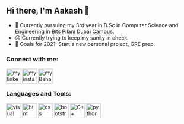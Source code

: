 ## Hi there, I'm Aakash 👋
- 📕 Currently pursuing my 3rd year in B.Sc in Computer Science and Engineering in [Bits Pilani Dubai Campus](https://www.bits-pilani.ac.in/Dubai/index.aspx).
- 😣 Currently trying to keep my sanity in check.
- 🥅 Goals for 2021: Start a new personal project, GRE prep.

### Connect with me:
[<img align="left" width="40" src="https://user-images.githubusercontent.com/56875895/163595849-ff3c04be-c14c-4f5b-8a11-ae5b8e0f0020.png" alt="my linkedin">](www.linkedin.com/in/aakash-sai) 
[<img align="left" width="40" src="https://user-images.githubusercontent.com/56875895/163595774-c3180d4f-e3d9-4363-8969-24375299fd31.png" alt="my instagram">](https://www.instagram.com/utd.fanboy/?hl=en)
[<img align="left" width="40" src="https://user-images.githubusercontent.com/56875895/163596013-d80eeee9-3336-40fc-a348-1bdf1cf033d0.png" alt="my Behance">](https://www.behance.net/aakashunnam)
<br />
<br />

### Languages and Tools:
<img align="left" width="40" src="https://user-images.githubusercontent.com/56875895/163599036-950d3196-cf1f-4ecc-9380-88d8ef16e5dd.png" alt="visual studio code">
<img align="left" width="40" src="https://user-images.githubusercontent.com/56875895/163599030-82558cbf-1e66-4ad8-8198-e371c3bf94e6.png" alt="html">
<img align="left" width="40" src="https://user-images.githubusercontent.com/56875895/163599028-63635b1d-2608-417e-a27c-3a8ede778e11.png" alt="css">
<img align="left" width="40" src="https://user-images.githubusercontent.com/56875895/163599023-c9346bb0-f3e5-4761-b368-a343289ed5bd.png" alt="bootstrap">
<img align="left" width="40" src="https://user-images.githubusercontent.com/56875895/163599021-f43854ab-fafd-44f4-b17d-8186956bdaa4.png" alt="C++">
<img align="left" width="40" src="https://user-images.githubusercontent.com/56875895/163599016-c594578a-757b-4dd9-b5b5-b1866dbf8356.png" alt="python">
<br />
<br />
